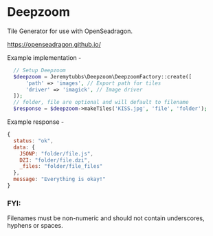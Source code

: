 Deepzoom
==
Tile Generator for use with OpenSeadragon.

https://openseadragon.github.io/

Example implementation -
```php
  // Setup Deepzoom
  $deepzoom = Jeremytubbs\Deepzoom\DeepzoomFactory::create([
      'path' => 'images', // Export path for tiles
      'driver' => 'imagick', // Image driver
  ]);
  // folder, file are optional and will default to filename
  $response = $deepzoom->makeTiles('KISS.jpg', 'file', 'folder');
```

Example response -
```javascript
{
  status: "ok",
  data: {
    JSONP: "folder/file.js",
    DZI: "folder/file.dzi",
    _files: "folder/file_files"
  },
  message: "Everything is okay!"
}
```

### FYI:
Filenames must be non-numeric and should not contain underscores, hyphens or spaces.

